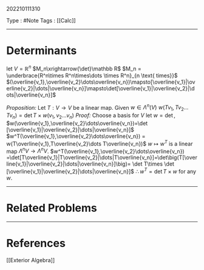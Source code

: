 202210111310

Type : #Note
Tags : [[Calc]]

---
# Determinants
let $V=\mathbb R^n$
$M_n\xrightarrow{\det}\mathbb R$ 
$M_n = \underbrace{R^n\times R^n\times\dots \times R^n}_{n \text{ times}}$
$(\overline{v_1},\overline{v_2}\dots\overline{v_n})\mapsto[\overline{v_1}|\overline{v_2}|\dots|\overline{v_n}]\mapsto\det[\overline{v_1}|\overline{v_2}|\dots|\overline{v_n}]$

_Proposition:_ Let $T:V\to V$ be a linear map. Given $w\in\Lambda^n(V)$
$w(Tv_1,Tv_2\dots Tv_n) = \det T\times w(v_1,v_2\dots v_n)$
_Proof:_ Choose a basis for $V$
let $w = \det$, $w(\overline{v_1},\overline{v_2}\dots\overline{v_n})=\det [\overline{v_1}|\overline{v_2}|\dots|\overline{v_n}]$
$w^T(\overline{v_1},\overline{v_2}\dots\overline{v_n}) = w(T\overline{v_1},T\overline{v_2}\dots T\overline{v_n})$
$w\mapsto w^T$ is a linear map $\Lambda^n V \to \Lambda^n V$.
$w^T(\overline{v_1},\overline{v_2}\dots\overline{v_n}) =\det[T\overline{v_1}|T\overline{v_2}|\dots|T\overline{v_n}]=\det\big(T[\overline{v_1}|\overline{v_2}|\dots|\overline{v_n}]\big)= \det T\times \det [\overline{v_1}|\overline{v_2}|\dots|\overline{v_n}]$
$\therefore w^T = \det T \times w$ for any $w$.



---
# Related Problems

---
# References
[[Exterior Algebra]]
